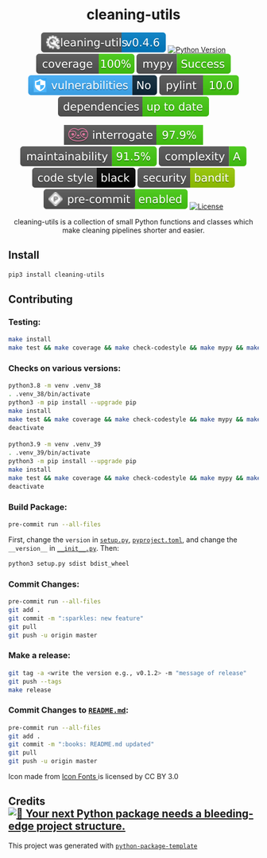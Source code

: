 <div align="center">

# cleaning-utils


[![cleaning-utils version](assets/images/cleaning-utils.svg)](https://github.com/rezashabrang/cleaning-utils)
[![Python Version](https://img.shields.io/pypi/pyversions/cleaning-utils.svg)](https://pypi.org/project/cleaning-utils/)
[![coverage report](assets/images/coverage.svg)](.logs/coverage.txt)
[![static analysis](assets/images/mypy.svg)](.logs/mypy.txt)
[![vulnerabilities](assets/images/vulnerabilities.svg)](.logs/safety.txt)
[![lint report](assets/images/pylint.svg)](.logs/pylint-log.txt)
[![Dependencies Status](assets/images/dependencies.svg)](.logs/dependencies.txt)

[![interrogate](assets/images/interrogate_badge.svg)](.logs/docstring.txt)
[![maintainability](assets/images/maintainability.svg)](.logs/maintainability.txt)
[![complexity](assets/images/complexity.svg)](.logs/complexity.txt)
[![Code style: black](assets/images/codestyle.svg)](https://github.com/psf/black)
[![Security: bandit](assets/images/security.svg)](https://github.com/PyCQA/bandit)
[![Pre-commit](assets/images/precommits.svg)](.pre-commit-config.yaml)
[![License](https://img.shields.io/github/license/rezashabrang/cleaning-utils)](https://github.com/rezashabrang/cleaning-utils/blob/master/LICENSE)

cleaning-utils is a collection of small Python functions and classes which make
cleaning pipelines shorter and easier.

</div>

## Install


```bash
pip3 install cleaning-utils
```

## Contributing

### Testing:

```bash
make install
make test && make coverage && make check-codestyle && make mypy && make check-safety && make extrabadges
```

### Checks on various versions:

```bash
python3.8 -m venv .venv_38
. .venv_38/bin/activate
python3 -m pip install --upgrade pip
make install
make test && make coverage && make check-codestyle && make mypy && make check-safety
deactivate

python3.9 -m venv .venv_39
. .venv_39/bin/activate
python3 -m pip install --upgrade pip
make install
make test && make coverage && make check-codestyle && make mypy && make check-safety
deactivate
```


### Build Package:

```BASH
pre-commit run --all-files
```

First, change the `version` in [`setup.py`](setup.py),  [`pyproject.toml`](pyproject.toml), and change the
`__version__` in [`__init__.py`](cleaning_utils/__init__.py). Then:

```bash
python3 setup.py sdist bdist_wheel
```

### Commit Changes:

```bash
pre-commit run --all-files
git add .
git commit -m ":sparkles: new feature"
git pull
git push -u origin master
```

### Make a release:

```bash
git tag -a <write the version e.g., v0.1.2> -m "message of release"
git push --tags
make release
```

### Commit Changes to [`README.md`](README.md):

```bash
pre-commit run --all-files
git add .
git commit -m ":books: README.md updated"
git pull
git push -u origin master
```

<div>
Icon made from
<a href="http://www.onlinewebfonts.com/icon">
Icon Fonts
</a>
is licensed by CC BY 3.0
</div>



## Credits [![🚀 Your next Python package needs a bleeding-edge project structure.](https://img.shields.io/badge/python--package--template-%F0%9F%9A%80-brightgreen)](https://github.com/TezRomacH/python-package-template)

This project was generated with [`python-package-template`](https://github.com/TezRomacH/python-package-template)
